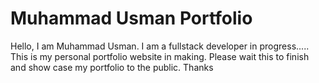 # Muhammad Usman Portfolio

Hello, I am Muhammad Usman.
I am a fullstack developer in progress.....
This is my personal portfolio website in making.
Please wait this to finish and show case my portfolio to the public.
Thanks

